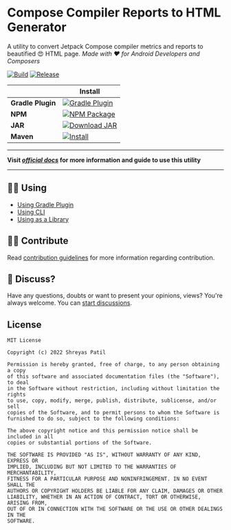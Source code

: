 # Compose Compiler Reports to HTML Generator

A utility to convert Jetpack Compose compiler metrics and reports to beautified 😍 HTML page.
_Made with ❤️ for Android Developers and Composers_

[![Build](https://github.com/PatilShreyas/compose-report-to-html/actions/workflows/build.yml/badge.svg)](https://github.com/PatilShreyas/compose-report-to-html/actions/workflows/build.yml)
[![Release](https://github.com/PatilShreyas/compose-report-to-html/actions/workflows/release.yml/badge.svg)](https://github.com/PatilShreyas/compose-report-to-html/actions/workflows/release.yml)

|                   | **Install**                                                                                                                                                                                                                                                           |
|-------------------|-----------------------------------------------------------------------------------------------------------------------------------------------------------------------------------------------------------------------------------------------------------------------|
| **Gradle Plugin** | [![Gradle Plugin](https://img.shields.io/gradle-plugin-portal/v/dev.shreyaspatil.compose-compiler-report-generator?color=%233cafc6&label=Plugin&logo=gradle&style=flat-square)](https://plugins.gradle.org/plugin/dev.shreyaspatil.compose-compiler-report-generator) |
| **NPM**           | [![NPM Package](https://img.shields.io/npm/v/compose-report2html?label=npm&logo=npm)](https://www.npmjs.com/package/compose-report2html)                                                                                                                              |
| **JAR**           | [![Download JAR](https://img.shields.io/github/v/release/patilshreyas/compose-report-to-html?label=JAR&logo=java)](https://github.com/patilshreyas/compose-report-to-html/releases/latest/download/composeReport2Html.jar)                                            |
| **Maven**         | [![Install](https://img.shields.io/maven-central/v/dev.shreyaspatil.compose-compiler-report-generator/core?label=Maven%20Central&logo=android&style=flat-square)](https://search.maven.org/search?q=g:dev.shreyaspatil.compose-compiler-report-generator)             |

---

**Visit [_official docs_](https://patilshreyas.github.io/compose-report-to-html/) for more information and guide to use this utility**

___

## 🧑‍💻 Using 

- [Using Gradle Plugin](https://patilshreyas.github.io/compose-report-to-html/use/using-gradle-plugin/)
- [Using CLI](https://patilshreyas.github.io/compose-report-to-html/use/using-cli/)
- [Using as a Library](https://patilshreyas.github.io/use/using-utility-as-library//)

## 🙋‍♂️ Contribute

Read [contribution guidelines](CONTRIBUTING.md) for more information regarding contribution.

## 💬 Discuss?

Have any questions, doubts or want to present your opinions, views? You're always welcome. You
can [start discussions](https://github.com/PatilShreyas/compose-report-to-html/discussions).

## License

```
MIT License

Copyright (c) 2022 Shreyas Patil

Permission is hereby granted, free of charge, to any person obtaining a copy
of this software and associated documentation files (the "Software"), to deal
in the Software without restriction, including without limitation the rights
to use, copy, modify, merge, publish, distribute, sublicense, and/or sell
copies of the Software, and to permit persons to whom the Software is
furnished to do so, subject to the following conditions:

The above copyright notice and this permission notice shall be included in all
copies or substantial portions of the Software.

THE SOFTWARE IS PROVIDED "AS IS", WITHOUT WARRANTY OF ANY KIND, EXPRESS OR
IMPLIED, INCLUDING BUT NOT LIMITED TO THE WARRANTIES OF MERCHANTABILITY,
FITNESS FOR A PARTICULAR PURPOSE AND NONINFRINGEMENT. IN NO EVENT SHALL THE
AUTHORS OR COPYRIGHT HOLDERS BE LIABLE FOR ANY CLAIM, DAMAGES OR OTHER
LIABILITY, WHETHER IN AN ACTION OF CONTRACT, TORT OR OTHERWISE, ARISING FROM,
OUT OF OR IN CONNECTION WITH THE SOFTWARE OR THE USE OR OTHER DEALINGS IN THE
SOFTWARE.
```
